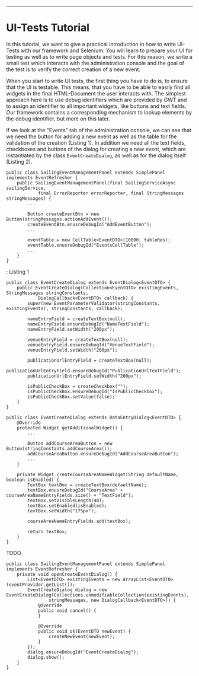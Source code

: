***
# UI-Tests Tutorial

In this tutorial, we want to give a practical introduction in how to write UI-Tests with our framework and Selenium. You will learn to prepare your UI for testing as well as to write page objects and tests. For this reason, we write a small test which interacts with the administration console and the goal of the test is to verify the correct creation of a new event.

When you start to write UI tests, the first thing you have to do is, to ensure that the UI is testable. This means, that you have to be able to easily find all widgets in the final HTML-Document the user interacts with. The simplest approach here is to use debug identifiers which are provided by GWT and to assign an identifier to all important widgets, like buttons and text fields. Our framework contains a corresponding mechanism to lookup elements by the debug identifier, but more on this later.

If we look at the "Events"  tab of the administration console, we can see that we need the button for adding a new event as well as the table for the validation of the creation (Listing 1). In addition we need all the text fields, checkboxes and buttons of the dialog for creating a new event, which are instantiated by the class `EventCreateDialog`, as well as for the dialog itself (Listing 2).

    public class SailingEventManagementPanel extends SimplePanel implements EventRefresher {
        public SailingEventManagementPanel(final SailingServiceAsync sailingService,
                final ErrorReporter errorReporter, final StringMessages stringMessages) {
            ...
            
            Button createEventBtn = new Button(stringMessages.actionAddEvent());
            createEventBtn.enusreDebugId("AddEventButton");
            ...
            
            eventTable = new CellTable<EventDTO>(10000, tableRes);
            eventTable.enusreDebugId("EventsCellTable");
            ...
        }
    }

: Listing 1

    public class EventCreateDialog extends EventDialog<EventDTO> {
        public EventCreateDialog(Collection<EventDTO> existingEvents, StringMessages stringConstants,
                DialogCallback<EventDTO> callback) {
            super(new EventParameterValidator(stringConstants, existingEvents), stringConstants, callback);
            
            nameEntryField = createTextBox(null);
            nameEntryField.ensureDebugId("NameTextField");
            nameEntryField.setWidth("200px");
            
            venueEntryField = createTextBox(null);
            venueEntryField.ensureDebugId("VenueTextField");
            venueEntryField.setWidth("200px");
            
            publicationUrlEntryField = createTextBox(null);
            publicationUrlEntryField.ensureDebugId("PublicationUrlTextField");
            publicationUrlEntryField.setWidth("200px");
            
            isPublicCheckBox = createCheckbox("");
            isPublicCheckBox.ensureDebugId("IsPublicCheckbox");
            isPublicCheckBox.setValue(false);
        }
    }

    public class EventCreateDialog extends DataEntryDialog<EventDTO> {
        @Override
        protected Widget getAdditionalWidget() {
            ...
            
            Button addCourseAreaButton = new Button(stringConstants.addCourseArea());
            addCourseAreaButton.ensureDebugId("AddCourseAreaButton");
            ...
        }
        
        private Widget createCourseAreaNameWidget(String defaultName, boolean isEnabled) {
            TextBox textBox = createTextBox(defaultName);
            textBox.enusreDebugId("CourseArea" + courseAreaNameEntryFields.size() + "TextField");
            textBox.setVisibleLength(40);
            textBox.setEnabled(isEnabled);
            textBox.setWidth("175px");
            
            courseAreaNameEntryFields.add(textBox);
            
            return textBox;
        }
    }

TODO

    public class SailingEventManagementPanel extends SimplePanel implements EventRefresher {
        private void openCreateEventDialog() {
            List<EventDTO> existingEvents = new ArrayList<EventDTO>(eventProvider.getList());
            EventCreateDialog dialog = new EventCreateDialog(Collections.unmodifiableCollection(existingEvents),
                    stringMessages, new DialogCallback<EventDTO>() {
                @Override
                public void cancel() {
                }
                
                @Override
                public void ok(EventDTO newEvent) {
                    createNewEvent(newEvent);
                }
            });
            dialog.ensureDebugId("EventCreateDialog");
            dialog.show();
        }
    }